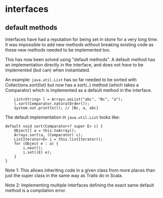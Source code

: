 interfaces
===

default methods
---

Interfaces have had a reputation for being set in stone for a very long time.
It was impossible to add new methods without breaking existing code as these
new methods needed to be implemented too.

This has now been solved using "default methods".  A default method has an
implementation directly in the interface, and does not _have_ to be
implemented (but can) when instantiated.  

An example:   `java.util.List` has so far needed to be sorted with
Collections.sort(list) but now has a sort(..) method (which takes a Comparator)
which is implemented as a default method in the interface.

        List<String> l = Arrays.asList("abc", "Bc", "a");
        l.sort(Comparator.naturalOrder());
        System.out.println(l); // [Bc, a, abc]
        
The default implementation in `java.util.List` looks like:

    default void sort(Comparator<? super E> c) {
        Object[] a = this.toArray();
        Arrays.sort(a, (Comparator) c);
        ListIterator<E> i = this.listIterator();
        for (Object e : a) {
            i.next();
            i.set((E) e);
        }
    }


Note 1: This allows inheriting code in a given class from more places than just
the super class in the same way as Traits do in Scala.

Note 2: Implementing multiple interfaces defining the exact same default 
method is a compilation error.



